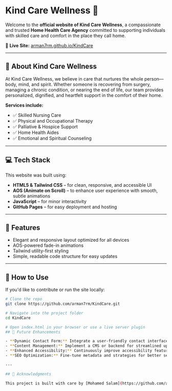 # Kind Care Wellness 🌿

Welcome to the **official website of Kind Care Wellness**, a compassionate and trusted **Home Health Care Agency** committed to supporting individuals with skilled care and comfort in the place they call home.

🔗 **Live Site:** [arman7rm.github.io/KindCare](https://arman7rm.github.io/KindCare)

---

## 🏡 About Kind Care Wellness

At Kind Care Wellness, we believe in care that nurtures the whole person—body, mind, and spirit. Whether someone is recovering from surgery, managing a chronic condition, or nearing the end of life, our team provides personalized, dignified, and heartfelt support in the comfort of their home.

**Services include:**

- ✅ Skilled Nursing Care  
- ✅ Physical and Occupational Therapy  
- ✅ Palliative & Hospice Support  
- ✅ Home Health Aides  
- ✅ Emotional and Spiritual Counseling

---

## 💻 Tech Stack

This website was built using:

- **HTML5 & Tailwind CSS** – for clean, responsive, and accessible UI  
- **AOS (Animate on Scroll)** – to enhance user experience with smooth, subtle animations  
- **JavaScript** – for minor interactivity  
- **GitHub Pages** – for easy deployment and hosting  

---

## 🚀 Features

- Elegant and responsive layout optimized for all devices  
- AOS-powered fade-in animations  
- Tailwind utility-first styling  
- Simple, readable code structure for easy updates  

---

## 📂 How to Use

If you'd like to contribute or run the site locally:

```bash
# Clone the repo
git clone https://github.com/arman7rm/KindCare.git

# Navigate into the project folder
cd KindCare

# Open index.html in your browser or use a live server plugin
## 🚀 Future Enhancements

- **Dynamic Contact Form:** Integrate a user-friendly contact interface.
- **Content Management:** Implement a CMS or backend for streamlined updates.
- **Enhanced Accessibility:** Continuously improve accessibility features.
- **SEO Optimization:** Fine-tune metadata and strategies for better search visibility.

---

## 🤝 Acknowledgments

This project is built with care by [Mohamed Salam](https://github.com/arman7rm)—dedicated to those who care for others.